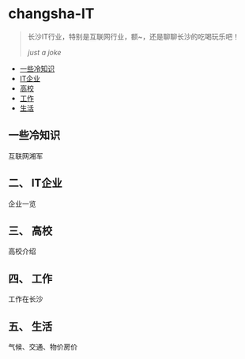 # changsha-IT
> 长沙IT行业，特别是互联网行业，额~，还是聊聊长沙的吃喝玩乐吧！
> 
> *just a joke*

- [一些冷知识](#一些冷知识)
- [IT企业](#IT企业)
- [高校](#高校)
- [工作](#工作)
- [生活](#生活)


## 一些冷知识

互联网湘军

## 二、 IT企业

企业一览

## 三、 高校

高校介绍

## 四、 工作

工作在长沙

## 五、 生活

气候、交通、物价房价

